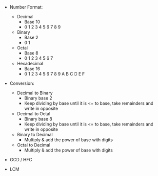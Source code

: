 * Number Format:
  * Decimal
      * Base 10
      * 0 1 2 3 4 5 6 7 8 9
  * Binary
      * Base 2
      * 0 1
  * Octal
      * Base 8
      * 0 1 2 3 4 5 6 7
  * Hexadecimal
      * Base 16
      * 0 1 2 3 4 5 6 7 8 9 A B C D E F
* Conversion:
  * Decimal to Binary
    * Binary base 2 
    * Keep dividing by base until it is <= to base, take remainders and write in opposite
  * Decimal to Octal
    * Binary base 8
    * Keep dividing by base until it is <= to base, take remainders and write in opposite
  * Binary to Decimal
    * Multiply & add the power of base with digits
  * Octal to Decimal
    * Multiply & add the power of base with digits

* GCD / HFC
* LCM
